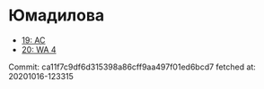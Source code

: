 # Юмадилова
- [19: AC](19.md)
- [20: WA 4](20.md)

Commit: ca11f7c9df6d315398a86cff9aa497f01ed6bcd7
 fetched at: 20201016-123315

